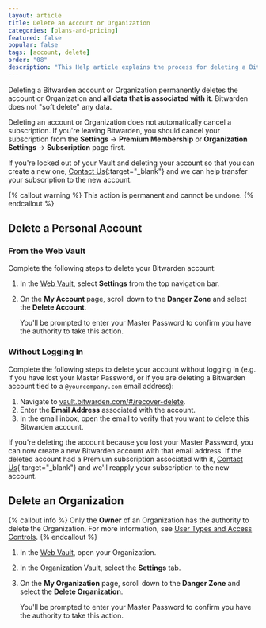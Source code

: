```yaml
---
layout: article
title: Delete an Account or Organization
categories: [plans-and-pricing]
featured: false
popular: false
tags: [account, delete]
order: "08"
description: "This Help article explains the process for deleting a Bitwarden account or Organization if you forget your master password and need to create a new account."
---
```


Deleting a Bitwarden account or Organization permanently deletes the account or Organization and **all data that is associated with it**. Bitwarden does not "soft delete" any data.

Deleting an account or Organization does not automatically cancel a subscription. If you're leaving Bitwarden, you should cancel your subscription from the **Settings** &rarr; **Premium Membership** or **Organization Settings** &rarr; **Subscription** page first.

If you're locked out of your Vault and deleting your account so that you can create a new one, [Contact Us](https://bitwarden.com/contact/){:target="\_blank"} and we can help transfer your subscription to the new account.

{% callout warning %}
This action is permanent and cannot be undone.
{% endcallout %}

## Delete a Personal Account

### From the Web Vault

Complete the following steps to delete your Bitwarden account:

1. In the [Web Vault]({{site.baseurl}}/article/getting-started-webvault), select **Settings** from the top navigation bar.
3. On the **My Account** page, scroll down to the **Danger Zone** and select the **Delete Account**.

   You'll be prompted to enter your Master Password to confirm you have the authority to take this action.

### Without Logging In

Complete the following steps to delete your account without logging in (e.g. if you have lost your Master Password, or if you are deleting a Bitwarden account tied to a `@yourcompany.com` email address):

1. Navigate to [vault.bitwarden.com/#/recover-delete](https://vault.bitwarden.com/#/recover-delete).
2. Enter the **Email Address** associated with the account.
3. In the email inbox, open the email to verify that you want to delete this Bitwarden account.

If you're deleting the account because you lost your Master Password, you can now create a new Bitwarden account with that email address. If the deleted account had a Premium subscription associated with it, [Contact Us](https://bitwarden.com/contact/){:target="\_blank"} and we'll reapply your subscription to the new account.

## Delete an Organization

{% callout info %}
Only the **Owner** of an Organization has the authority to delete the Organization. For more information, see [User Types and Access Controls]({{site.baseurl}}/article/user-types-access-control/).
{% endcallout %}

1. In the [Web Vault]({{site.baseurl}}/article/getting-started-webvault), open your Organization.
2. In the Organization Vault, select the **Settings** tab.
3. On the **My Organization** page, scroll down to the **Danger Zone** and select the **Delete Organization**.

   You'll be prompted to enter your Master Password to confirm you have the authority to take this action.
